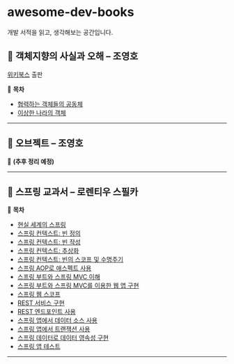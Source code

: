 # awesome-dev-books
개발 서적을 읽고, 생각해보는 공간입니다.


## 📖 객체지향의 사실과 오해 – 조영호  
[위키북스](https://wikibook.co.kr) 출판  

📌 **목차**  
- [협력하는 객체들의 공동체](링크)  
- [이상한 나라의 객체](링크)  

---

## 📖 오브젝트 – 조영호  
📌 **(추후 정리 예정)**  

---

## 📖 스프링 교과서 – 로렌티우 스필카  

📌 **목차**  
- [현실 세계의 스프링](링크)  
- [스프링 컨텍스트: 빈 정의](링크)  
- [스프링 컨텍스트: 빈 작성](링크)  
- [스프링 컨텍스트: 추상화](링크)  
- [스프링 컨텍스트: 빈의 스코프 및 수명주기](링크)  
- [스프링 AOP로 애스펙트 사용](링크)  
- [스프링 부트와 스프링 MVC 이해](링크)  
- [스프링 부트와 스프링 MVC를 이용한 웹 앱 구현](링크)  
- [스프링 웹 스코프](링크)  
- [REST 서비스 구현](링크)  
- [REST 엔드포인트 사용](링크)  
- [스프링 앱에서 데이터 소스 사용](링크)  
- [스프링 앱에서 트랜잭션 사용](링크)  
- [스프링 데이터로 데이터 영속성 구현](링크)  
- [스프링 앱 테스트](링크)  

---
